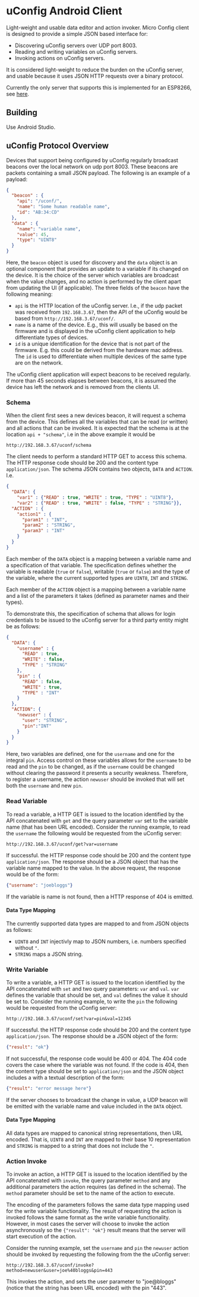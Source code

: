 # uConfig Android Client

Light-weight and usable data editor and action invoker. Micro Config client is designed to provide a
simple JSON based interface for:

* Discovering uConfig servers over UDP port 8003.
* Reading and writing variables on uConfig servers.
* Invoking actions on uConfig servers.

It is considered light-weight to reduce the burden on the uConfig server, and usable because it uses
 JSON HTTP requests over a binary protocol.

Currently the only server that supports this is implemented for an ESP8266,
see [here](https://github.com/kazkansouh/lerd86/tree/master/display/).

## Building

Use Android Studio.

## uConfig Protocol Overview

Devices that support being configured by uConfig regularly broadcast beacons over the local network
on udp port 8003. These beacons are packets containing a small JSON payload. The following
is an example of a payload:

```json
{
  "beacon" : {
    "api": "/uconf/",
    "name": "Some human readable name",
    "id": "AB:34:CD"
  },
  "data" : {
    "name": "variable name",
    "value": 45,
    "type": "UINT8"
  }
}
```

Here, the `beacon` object is used for discovery and the `data` object is an optional component
that provides an update to a variable if its changed on the device. It is the choice of the server
which variables are broadcast when the value changes, and no action is performed by the client
apart from updating the UI (if applicable). The three fields of the `beacon`
have the following meaning:

* `api` is the HTTP location of the uConfig server. I.e., if the udp packet was received from
`192.168.3.67`, then the API of the uConfig would be based from `http://192.168.3.67/uconf/`.
* `name` is a name of the device. E.g., this will usually be based on the firmware and is displayed
in the uConfig client application to help differentiate types of devices.
* `id` is a unique identification for the device that is not part of the firmware. E.g. this could
be derived from the hardware mac address. The `id` is used to differentiate when multiple devices
of the same type are on the network.

The uConfig client application will expect beacons to be received regularly. If more than 45
seconds elapses between beacons, it is assumed the device has left the network and is removed from
the clients UI.

### Schema
When the client first sees a new devices beacon, it will request a schema from the device. This
defines all the variables that can be read (or written) and all actions that can be invoked. It is
expected that the schema is at the location `api + "schema"`, i.e in the above example it would be

```
http://192.168.3.67/uconf/schema
```

The client needs to perform a standard HTTP GET to access this schema. The HTTP response code should
be 200 and the content type `application/json`. The schema JSON contains two objects, `DATA` and
`ACTION`. I.e.

```json
{
  "DATA": {
    "var1" : {"READ" : true, "WRITE" : true, "TYPE" : "UINT8"},
    "var2" : {"READ" : true, "WRITE" : false, "TYPE" : "STRING"}},
  "ACTION" : {
    "action1" : {
      "param1" : "INT",
      "param2" : "STRING",
      "param3" : "INT"
    }
  }
}
```

Each member of the `DATA` object is a mapping between a variable name and a specification of that
variable. The specification defines whether the variable is readable (`true` or `false`), writable
(`true` or `false`) and the type of the variable, where the current supported types are `UINT8`,
`INT` and `STRING`.

Each member of the `ACTION` object is a mapping between a variable name and a list of the
parameters it takes (defined as parameter names and their types).

To demonstrate this, the specification of schema that allows for login credentials to be issued
to the uConfig server for a third party entity might be as follows:

```json
{
  "DATA": {
    "username" : {
      "READ" : true,
      "WRITE" : false,
      "TYPE" : "STRING"
    },
    "pin" : {
      "READ" : false,
      "WRITE" : true,
      "TYPE" : "INT"
    }
  },
  "ACTION": {
    "newuser" : {
      "user": "STRING",
      "pin":"INT"
    }
  }
}
```

Here, two variables are defined, one for the `username` and one for the integral `pin`. Access
control on these variables allows for the `username` to be read and the `pin` to be changed, as
if the `username` could be changed without clearing the password it presents a security weakness.
Therefore, to register a username, the action `newuser` should be invoked that will set both
the `username` and new `pin`.

### Read Variable

To read a variable, a HTTP GET is issued to the location identified by the API concatenated with
`get` and the query parameter `var` set to the variable name (that has been URL encoded). Consider
the running example, to read the `username` the following would be requested from the uConfig
server:

```
http://192.168.3.67/uconf/get?var=username
```

If successful. the HTTP response code should be 200 and the content type `application/json`. The
response should be a JSON object that has the variable name mapped to the value. In the
above request, the response would be of the form:

```json
{"username": "joebloggs"}
```

If the variable is name is not found, then a HTTP response of 404 is emitted.

#### Data Type Mapping

The currently supported data types are mapped to and from JSON objects as follows:

* `UINT8` and `INT` injectivly map to JSON numbers, i.e. numbers specified without `"`.
* `STRING` maps a JSON string.

### Write Variable

To write a variable, a HTTP GET is issued to the location identified by the API concatenated with
`set` and two query parameters: `var` and `val`. `var` defines the variable that should be set,
and `val` defines the value it should be set to. Consider the running example, to write the
`pin` the following would be requested from the uConfig server:

```
http://192.168.3.67/uconf/set?var=pin&val=12345
```

If successful. the HTTP response code should be 200 and the content type `application/json`. The
response should be a JSON object of the form:

```json
{"result": "ok"}
```

If not successful, the response code would be 400 or 404. The 404 code covers the case where the
variable was not found. If the code is 404, then the content type should be set to
`application/json` and the JSON object includes a with a textual description of the form:

```json
{"result": "error message here"}
```

If the server chooses to broadcast the change in value, a UDP beacon will be emitted with the
variable name and value included in the `DATA` object.

#### Data Type Mapping

All data types are mapped to canonical string representations, then URL encoded. That is,
`UINT8` and `INT` are mapped to their base 10 representation and `STRING` is mapped to a string
that does not include the `"`.

### Action Invoke

To invoke an action, a HTTP GET is issued to the location identified by the API concatenated with
`invoke`, the query parameter `method` and any additional parameters the action requires (as
defined in the schema). The `method` parameter should be set to the name of the action to execute.

The encoding of the parameters follows the same data type mapping used for the write variable
functionality. The result of requesting the action is invoked follows the same format as the
write variable functionality. However, in most cases the server will choose to invoke the action
asynchronously so the `{"result": "ok"}` result means that the server will start execution
of the action.

Consider the running example, set the `username` and `pin` the `newuser` action should be invoked
by requesting the following from the the uConfig server:

```
http://192.168.3.67/uconf/invoke?method=newuser&user=joe%40bloggs&pin=443
```

This invokes the action, and sets the user parameter to "joe@bloggs" (notice that the string has
been URL encoded) with the pin "443".
